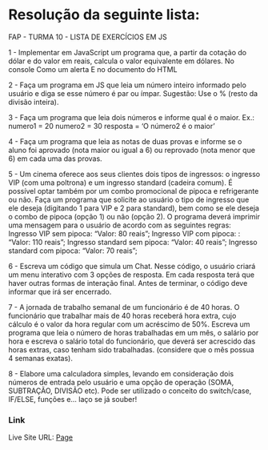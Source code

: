 # Resolução da seguinte lista:

FAP - TURMA 10 - LISTA DE EXERCÍCIOS EM JS

1 - Implementar em JavaScript um programa que, a partir da cotação do dólar e do valor em reais, calcula o valor equivalente em dólares.
No console
Como um alerta
E no documento do HTML


2 - Faça um programa em JS que leia um número inteiro informado pelo usuário e diga se esse número é par ou ímpar.
Sugestão: Use o % (resto da divisão inteira).

3 - Faça um programa que leia dois números e informe qual é o maior.
Ex.: 
numero1 = 20
numero2 = 30
resposta = ‘O número2 é o maior’ 


4 - Faça um programa que leia as notas de duas provas e informe se o aluno foi aprovado (nota maior ou igual a 6) ou reprovado (nota menor que 6) em cada uma das provas.

5 - Um cinema oferece aos seus clientes dois tipos de ingressos: o ingresso VIP (com uma poltrona) e um ingresso standard (cadeira comum). É possível optar também por um combo promocional de pipoca e refrigerante ou não. Faça um programa que solicite ao usuário o tipo de ingresso que ele deseja (digitando 1 para VIP e 2 para standard), bem como se ele deseja o combo de pipoca (opção 1) ou não (opção 2). O programa deverá imprimir uma mensagem para o usuário de acordo com as seguintes regras:
Ingresso VIP sem pipoca: “Valor: 80 reais”;
Ingresso VIP com pipoca: : “Valor: 110 reais”;
Ingresso standard sem pipoca: “Valor: 40 reais”;
Ingresso standard com pipoca: “Valor: 70 reais”;


6 - Escreva um código que simula um Chat. Nesse código, o usuário criará um menu interativo com 3 opções de resposta. Em cada resposta terá que haver outras formas de interação final. Antes de terminar, o código deve informar que irá ser encerrado.

7 - A jornada de trabalho semanal de um funcionário é de 40 horas. O funcionário que trabalhar mais de 40 horas receberá hora extra, 
cujo cálculo é o valor da hora regular com um acréscimo de 50%. Escreva um programa que leia o número de horas trabalhadas em um mês,
o salário por hora e escreva o salário total do funcionário, que deverá ser acrescido das horas extras, caso tenham sido trabalhadas.
(considere que o mês possua 4 semanas exatas). 


8 - Elabore uma calculadora simples, levando em consideração dois números de entrada pelo usuário e uma opção de operação (SOMA, SUBTRAÇÃO, DIVISÃO etc).
Pode ser utilizado o conceito do switch/case, IF/ELSE, funções e... laço se já souber! 

### Link

Live Site URL: [Page](https://your-live-site-url.com)
